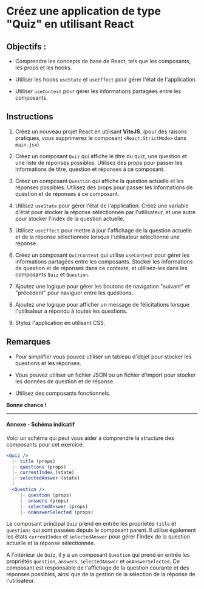 # Créez une application de type "Quiz" en utilisant React

## Objectifs :

- Comprendre les concepts de base de React, tels que les composants, les props et les hooks.

- Utiliser les hooks `useState` et `useEffect` pour gérer l'état de l'application.

- Utiliser `useContext` pour gérer les informations partagées entre les composants.

## Instructions

1. Créez un nouveau projet React en utilisant **ViteJS**.
  (pour des raisons pratiques, vous supprimerez le composant `<React.StrictMode>` dans `main.jsx`)

2. Créez un composant `Quiz` qui affiche le titre du quiz, une question et une liste de réponses possibles. Utilisez des props pour passer les informations de titre, question et réponses à ce composant.

3. Créez un composant `Question` qui affiche la question actuelle et les réponses possibles. Utilisez des props pour passer les informations de question et de réponses à ce composant.

4. Utilisez `useState` pour gérer l'état de l'application. Créez une variable d'état pour stocker la réponse sélectionnée par l'utilisateur, et une autre pour stocker l'index de la question actuelle.

5. Utilisez `useEffect` pour mettre à jour l'affichage de la question actuelle et de la réponse sélectionnée lorsque l'utilisateur sélectionne une réponse.

6. Créez un composant `QuizContext` qui utilise `useContext` pour gérer les informations partagées entre les composants. Stocker les informations de question et de réponses dans ce contexte, et utilisez-les dans les composants `Quiz` et `Question`.

7. Ajoutez une logique pour gérer les boutons de navigation "suivant" et "précédent" pour naviguer entre les questions.

8. Ajoutez une logique pour afficher un message de félicitations lorsque l'utilisateur a répondu à toutes les questions.

9. Stylez l'application en utilisant CSS.

## Remarques

- Pour simplifier vous pouvez utiliser un tableau d'objet pour stocker les questions et les réponses.

- Vous pouvez utiliser un fichier JSON ou un fichier d'import pour stocker les données de question et de réponse.

- Utilisez des composants fonctionnels.

**Bonne chance !**

-----

#### Annexe - Schéma indicatif

Voici un schéma qui peut vous aider à comprendre la structure des composants pour cet exercice:

```jsx
<Quiz />
  |- title (props)
  |- questions (props)
  |- currentIndex (state)
  |- selectedAnswer (state)
  |
  <Question />
     |- question (props)
     |- answers (props)
     |- selectedAnswer (props)
     |- onAnswerSelected (props)
```

Le composant principal `Quiz` prend en entrée les propriétés `title` et `questions` qui sont passées depuis le composant parent. Il utilise également les états `currentIndex` et `selectedAnswer` pour gérer l'index de la question actuelle et la réponse sélectionnée.

A l'intérieur de `Quiz`, il y a un composant `Question` qui prend en entrée les propriétés `question`, `answers`, `selectedAnswer` et `onAnswerSelected`. Ce composant est responsable de l'affichage de la question courante et des réponses possibles, ainsi que de la gestion de la sélection de la réponse de l'utilisateur.
